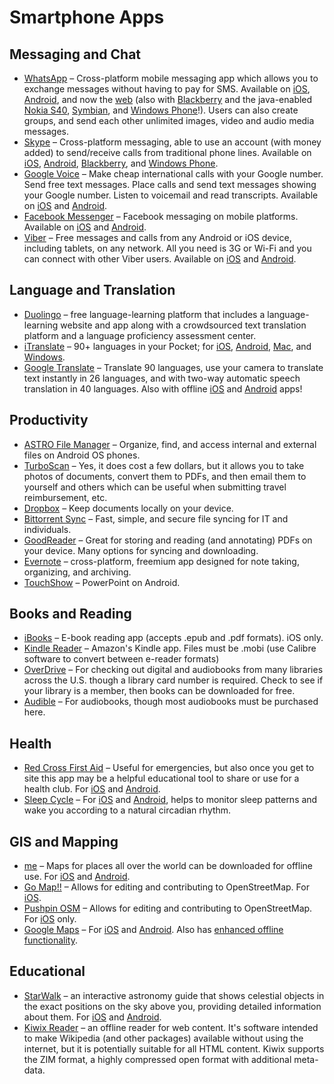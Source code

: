 # Smartphone Apps

## Messaging and Chat

- [WhatsApp](https://www.whatsapp.com/) – Cross-platform mobile messaging app which allows you to exchange messages without having to pay for SMS. Available on [iOS](https://www.whatsapp.com/appstore/), [Android](https://www.whatsapp.com/android/), and now the [web](https://web.whatsapp.com/) (also with [Blackberry](https://www.whatsapp.com/appworld/) and the java-enabled [Nokia S40](https://www.whatsapp.com/s40/), [Symbian](https://www.whatsapp.com/nokia/), and [Windows Phone](https://www.whatsapp.com/wp/)!). Users can also create groups, and send each other unlimited images, video and audio media messages.
- [Skype](http://www.skype.com/en/) – Cross-platform messaging, able to use an account (with money added) to send/receive calls from traditional phone lines. Available on [iOS](http://www.skype.com/en/download-skype/skype-for-iphone.sms_true/), [Android](http://www.skype.com/en/download-skype/skype-for-android.sms_true/), [Blackberry](http://www.skype.com/en/download-skype/skype-for-blackberry.sms_true/), and [Windows Phone](http://www.skype.com/en/download-skype/skype-for-windows-phone.sms_true/).
- [Google Voice](https://www.google.com/voice) – Make cheap international calls with your Google number. Send free text messages. Place calls and send text messages showing your Google number. Listen to voicemail and read transcripts. Available on [iOS](https://itunes.apple.com/us/app/google-voice/id318698524?mt=8) and [Android](https://play.google.com/store/apps/details?id=com.google.android.apps.googlevoice&amp;hl=en).
- [Facebook Messenger](https://www.messenger.com/) – Facebook messaging on mobile platforms. Available on [iOS](https://itunes.apple.com/us/app/messenger/id454638411?mt=8) and [Android](https://play.google.com/store/apps/details?id=com.facebook.orca&amp;hl=en).
- [Viber](http://www.viber.com/) – Free messages and calls from any Android or iOS device, including tablets, on any network. All you need is 3G or Wi-Fi and you can connect with other Viber users. Available on [iOS](http://www.viber.com/en/#iphone) and [Android](http://www.viber.com/en/#android).

## Language and Translation

- [Duolingo](https://www.duolingo.com/) – free language-learning platform that includes a language-learning website and app along with a crowdsourced text translation platform and a language proficiency assessment center.
- [iTranslate](http://itranslateapp.com/) – 90+ languages in your Pocket; for [iOS](https://itunes.apple.com/app/id288113403), [Android](https://play.google.com/store/apps/details?id=at.nk.tools.iTranslate), [Mac](https://itunes.apple.com/app/itranslate-translator-dictionary/id884952790?mt=12&amp;ign-mpt=uo%3D4), and [Windows](https://www.microsoft.com/en-us/store/apps/itranslate-translator-dictionary/9wzdncrfjcpc).
- [Google Translate](http://translate.google.com/) – Translate 90 languages, use your camera to translate text instantly in 26 languages, and with two-way automatic speech translation in 40 languages. Also with offline [iOS](https://itunes.apple.com/us/app/google-translate/id414706506?mt=8) and [Android](https://play.google.com/store/apps/details?id=com.google.android.apps.translate&amp;hl=en) apps!

## Productivity

- [ASTRO File Manager](https://play.google.com/store/apps/details?id=com.metago.astro&amp;hl=en) – Organize, find, and access internal and external files on Android OS phones.
- [TurboScan](http://turboscanapp.com/) – Yes, it does cost a few dollars, but it allows you to take photos of documents, convert them to PDFs, and then email them to yourself and others which can be useful when submitting travel reimbursement, etc.
- [Dropbox](http://dropbox.com/) – Keep documents locally on your device.
- [Bittorrent Sync](https://www.getsync.com/) – Fast, simple, and secure file syncing for IT and individuals.
- [GoodReader](http://www.goodreader.com/) – Great for storing and reading (and annotating) PDFs on your device. Many options for syncing and downloading.
- [Evernote](https://evernote.com/) – cross-platform, freemium app designed for note taking, organizing, and archiving.
- [TouchShow](http://en.whytouch.com/touchshow-android.html) – PowerPoint on Android.

## Books and Reading

- [iBooks](http://www.apple.com/ibooks/) – E-book reading app (accepts .epub and .pdf formats). iOS only.
- [Kindle Reader](https://read.amazon.com/) – Amazon's Kindle app. Files must be .mobi (use Calibre software to convert between e-reader formats)
- [OverDrive](https://www.overdrive.com/) – For checking out digital and audiobooks from many libraries across the U.S. though a library card number is required. Check to see if your library is a member, then books can be downloaded for free.
- [Audible](http://www.audible.com/) – For audiobooks, though most audiobooks must be purchased here.

## Health

- [Red Cross First Aid](http://www.redcross.org/mobile-apps/first-aid-app) – Useful for emergencies, but also once you get to site this app may be a helpful educational tool to share or use for a health club. For [iOS](https://itunes.apple.com/US/app/first-aid-by-american-red-cross/id529160691?mt=8) and [Android](https://play.google.com/store/apps/details?id=com.cube.arc.fa).
- [Sleep Cycle](http://www.sleepcycle.com/) – For [iOS](https://itunes.apple.com/app/apple-store/id320606217?pt=63263&amp;ct=scsite&amp;mt=8) and [Android](https://play.google.com/store/apps/details?id=com.northcube.sleepcycle), helps to monitor sleep patterns and wake you according to a natural circadian rhythm.

## GIS and Mapping

- [me](http://maps.me/en/home) – Maps for places all over the world can be downloaded for offline use. For [iOS](http://maps.me/iphone-app-pro) and [Android](https://play.google.com/store/apps/details?id=com.mapswithme.maps.pro).
- [Go Map!!](http://wiki.openstreetmap.org/wiki/Go_Map!!) – Allows for editing and contributing to OpenStreetMap. For [iOS](https://itunes.apple.com/WebObjects/MZStore.woa/wa/viewSoftware?id=592990211&amp;mt=8).
- [Pushpin OSM](http://www.pushpinosm.org/) – Allows for editing and contributing to OpenStreetMap. For [iOS](https://itunes.apple.com/us/app/pushpin-osm/id565850639?mt=8) only.
- [Google Maps](http://maps.google.com/) – For [iOS](https://itunes.apple.com/us/app/google-maps/id585027354?mt=8) and [Android](https://play.google.com/store/apps/details?id=com.google.android.apps.maps&amp;hl=en). Also has [enhanced offline functionality](https://support.google.com/gmm/answer/6291838?hl=en).

## Educational

- [StarWalk](http://vitotechnology.com/star-walk.html) – an interactive astronomy guide that shows celestial objects in the exact positions on the sky above you, providing detailed information about them. For [iOS](https://itunes.apple.com/app/id295430577?&amp;referrer=click%3Db5e087ee-95e0-47f5-9648-f247913b1758) and [Android](https://play.google.com/store/apps/details?id=com.vitotechnology.StarWalk).
- [Kiwix Reader](http://www.kiwix.org/) – an offline reader for web content. It's software intended to make Wikipedia (and other packages) available without using the internet, but it is potentially suitable for all HTML content. Kiwix supports the ZIM format, a highly compressed open format with additional meta-data.


